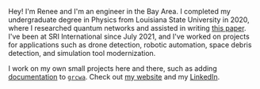 Hey! I'm Renee and I'm an engineer in the Bay Area. I completed my undergraduate degree in Physics from Louisiana State University in 2020, where I researched quantum networks and assisted in writing [this paper](https://www.nature.com/articles/s41534-020-00327-5). I've been at SRI International since July 2021, and I've worked on projects for applications such as drone detection, robotic automation, space debris detection, and simulation tool modernization.

I work on my own small projects here and there, such as adding [documentation](https://github.com/reneedesporte/grcwa/tree/documentation) to [`grcwa`](https://github.com/weiliangjinca/grcwa). Check out [my website](https://reneedesporte.github.io/) and my [LinkedIn](https://www.linkedin.com/in/renee-desporte/).
